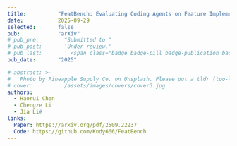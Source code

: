 ```yaml
---
title:          "FeatBench: Evaluating Coding Agents on Feature Implementation for Vibe Coding"
date:           2025-09-29
selected:       false
pub:            "arXiv"
# pub_pre:        "Submitted to "
# pub_post:       'Under review.'
# pub_last:       ' <span class="badge badge-pill badge-publication badge-success">CCF-A, Poster</span>'
pub_date:       "2025"

# abstract: >-
#   Photo by Pineapple Supply Co. on Unsplash. Please put a tldr (too-long-didnt-read, 1~2 sentences) of your publication here. It is not recommended to put the actual abstract here because it is usually too long to fit in. $\LaTeX$ is supported. $a=b+c$.
# cover:          /assets/images/covers/cover3.jpg
authors:
  - Haorui Chen
  - Chengze Li
  - Jia Li#
links:
  Paper: https://arxiv.org/pdf/2509.22237
  Code: https://github.com/Kndy666/FeatBench
---
```

